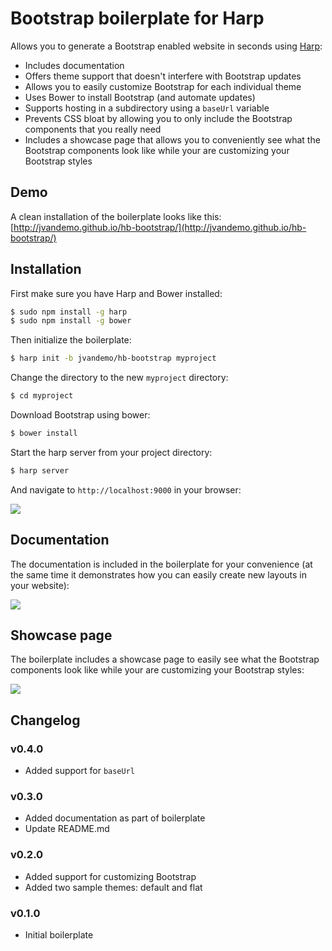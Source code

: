 # Bootstrap boilerplate for Harp

Allows you to generate a Bootstrap enabled website in seconds using [Harp](http://harpjs.com):

- Includes documentation
- Offers theme support that doesn't interfere with Bootstrap updates
- Allows you to easily customize Bootstrap for each individual theme
- Uses Bower to install Bootstrap (and automate updates)
- Supports hosting in a subdirectory using a `baseUrl` variable
- Prevents CSS bloat by allowing you to only include the Bootstrap components that you really need
- Includes a showcase page that allows you to conveniently see what the Bootstrap components look like while your are customizing your Bootstrap styles

## Demo

A clean installation of the boilerplate looks like this: [http://jvandemo.github.io/hb-bootstrap/](http://jvandemo.github.io/hb-bootstrap/)

## Installation

First make sure you have Harp and Bower installed:

```sh
$ sudo npm install -g harp
$ sudo npm install -g bower
```

Then initialize the boilerplate:

```sh
$ harp init -b jvandemo/hb-bootstrap myproject
```

Change the directory to the new `myproject` directory:

```sh
$ cd myproject
```

Download Bootstrap using bower:

```sh
$ bower install
```

Start the harp server from your project directory:

```sh
$ harp server
```

And navigate to `http://localhost:9000` in your browser:

![](http://i.imgur.com/n9bcerv.png)

## Documentation

The documentation is included in the boilerplate for your convenience (at the same time it demonstrates how you can easily create new layouts in your website):

![](http://i.imgur.com/mJTLMQz.png)

## Showcase page

The boilerplate includes a showcase page to easily see what the Bootstrap components look like while your are customizing your Bootstrap styles:

![](http://i.imgur.com/g43CZge.png)

## Changelog

### v0.4.0

- Added support for `baseUrl`

### v0.3.0

- Added documentation as part of boilerplate
- Update README.md

### v0.2.0

- Added support for customizing Bootstrap
- Added two sample themes: default and flat

### v0.1.0

- Initial boilerplate

